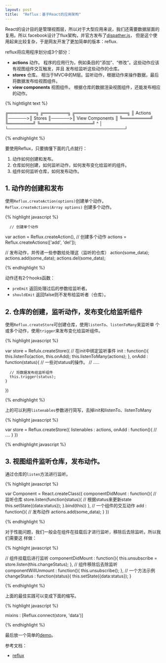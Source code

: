 ```yaml
---
layout: post
title:  "Reflux：基于React的应用架构"
---
```


React的设计目的是管理视图层，所以对于大型应用来说，我们还需要数据层面的复用。所以
facebook设计了flux架构，并官方发布了[dispather.js](https://github.com/facebook/flux/blob/master/src/Dispatcher.js)，
但是这个使用起来比较复杂，于是网友开发了更加简单的版本：reflux.

reflux将应用程序划分成3个部分：

- **actions** 动作。
  程序的应用行为，例如条目的“添加”、“修改”。这些动作应该有视图组件交互触发，并且
  发布给监听这些动作的仓库。
- **stores** 仓库。
  相当于MVC中的M层。监听动作，根据动作来操作数据，最后将数据发布给视图组件。
- **view components** 视图组件。
  根据仓库的数据渲染视图组件，还能发布相应的动作。

{% hightlight text %}

╔═════════╗       ╔════════╗       ╔═════════════════╗
║ Actions ║──────>║ Stores ║──────>║ View Components ║
╚═════════╝       ╚════════╝       ╚═════════════════╝
     ^                                      │
     └──────────────────────────────────────┘

{% endhighlight %}

要使用Reflux，只要搞懂下面的几点就行：

1. 动作如何创建和发布。
2. 仓库如何创建，如何监听动作，如何发布变化给监听的组件。
3. 组件如何监听仓库，如何发布动作。

## 1. 动作的创建和发布

使用``Reflux.createAction(options)``创建单个动作，``Reflux.createActions(Array options)``
创建多个动作。

{% highlight javascript %}

      // 创建单个动作
  var action = Reflux.createAction(),
      // 创建多个动作
      actions = Reflux.createActions(['add', 'del']);

  // 发布动作，并传递一些参数给处理这（监听的仓库）
  action(some_data);
  actions.add(some_data);
  actions.del(some_data);

{% endhighlight %}

动作还有2个hooks函数：

- ``preEmit`` 返回处理过后的参数给监听者。
- ``shouldEmit`` 返回false则不发布给监听者（仓库）。

## 2. 仓库的创建，监听动作，发布变化给监听组件

使用``Reflux.createStore``可创建仓库，使用``listenTo``、``listenToMany``来监听单
个或多个动作，使用``trigger``来发布变化给监听组件。

{% highlight javascript %}

  var store = Refulx.createStore({
    // 在init中绑定监听事件
    init : function(){
      this.listenTo(action, this.onAdd);
      this.listenToMany(actions);
    },
    onAdd : function(status){
      // 一些对status的操作。
      // .....

      // 将数据发布给监听组件
      this.trigger(status);
    }
  })

{% endhighlight %}

上的可以利用``listenables``参数进行简写，去掉init和listenTo、listenToMany

{% highlight javascript %}

  var store = Reflux.createStore({
    listenables : actions,
    onAdd : function(){
      // ....
    }
  })

{% endhighlight javascript %}

## 3. 视图组件监听仓库，发布动作。

通过仓库的``listen``方法进行监听。

{% highlight javascript %}

  var Component = React.createClass({
    componentDidMount : function(){
      // 监听仓库
      store.listen(function(status){
        // 根据status来更新state
        this.setState({data:status});
      }.bind(this))
    },
    // 一个组件的交互动作
    add : function(){
      // 发布动作
      actions.add(some_data);
    }
  })

{% endhighlight %}

对于性能问题，我们一般会在组件在挂载后才进行监听，移除后去除监听。所以我们需要这
样做：

{% highlight javascript %}

  // 组件挂载后进行监听
  componentDidMount : function(){
    this.unsubscribe = store.listen(this.changeStatus);
  },
  // 组件移除后去除监听
  componentWillUnmount : function(){
    this.unsubscribe();
  },
  // 一个方法示例
  changeStatus : function(status){
    this.setState({data:status});
  }

{% endhighlight %}

上面的最佳实践可以变成下面的缩写。

{% highlight javascript %}

  mixins : [Reflux.connect(store, 'data')]

{% endhighlight %}

最后放一个简单的[demo](/assets/react-reflux/example.html)。


参考文档：

- [reflux](https://github.com/reflux/refluxjs)




